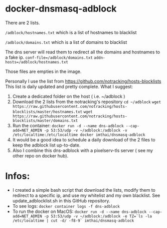 # docker-dnsmasq-adblock


There are 2 lists.

`/adblock/hostnames.txt` which is a list of hostnames to blacklist

`/adblock/domains.txt` which is a list of domains to blacklist

The dns server will read them to redirect all the domains and hostnames to a fake ip.
`conf-file=/adblock/domains.txt`
`addn-hosts=/adblock/hostnames.txt`

Those files are empties in the image. 

Personally I use the list from https://github.com/notracking/hosts-blocklists
This list is daily updated and pretty complete.
What I suggest:
1. Create a dedicated folder on the host ( i.e. ~/adblock )
2. Download the 2 lists from the notracking's repository
`cd ~/adblock`
`wget https://raw.githubusercontent.com/notracking/hosts-blocklists/master/hostnames.txt`
`wget https://raw.githubusercontent.com/notracking/hosts-blocklists/master/domains.txt`
3. Run the container: `docker run -d --name dns-adblock --cap-add=NET_ADMIN -p 53:53/udp -v ~/adblock:/adblock -v /etc/localtime:/etc/localtime docker imthai/dnsmasq-adblock`
4. It would be a good idea to schedule a daily download of the 2 files to keep the adblock list up-to-date.
5. Also I combine this dns-adblock with a pixelserv-tls server ( see my other repo on docker hub). 


# Infos:
* I created a simple bash script that download the lists, modify them to redirect to a specific ip, and use my whitelist and my own blacklist. See update_adblocklist.sh in this GitHub repository.
* To see logs: `docker container logs -f dns-adblock `
* To run the docker on MacOS:
``docker run -d --name dns-adblock --cap-add=NET_ADMIN -p 53:53/udp -v ~/adblock:/adblock -e TZ=`ls -la /etc/localtime | cut -d/ -f8-9` imthai/dnsmasq-adblock``
